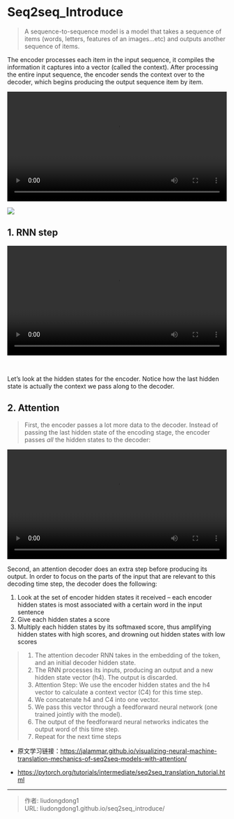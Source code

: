 # Seq2seq_Introduce


> A sequence-to-sequence model is a model that takes a sequence of items (words, letters, features of an images…etc) and outputs another sequence of items. 

The encoder processes each item in the input sequence, it compiles the information it captures into a vector (called the context). After processing the entire input sequence, the encoder sends the context over to the decoder, which begins producing the output sequence item by item.

<video src="https://jalammar.github.io/images/seq2seq_3.mp4" width="100%" height="auto" loop="" autoplay="" controls="" style="box-sizing: border-box; display: inline-block; vertical-align: baseline; margin: 0px; padding: 0px; border: 0px; font: inherit;"></video>

![](https://gitee.com/github-25970295/blogImage/raw/master/img/image-20200715211325677.png)

## 1. RNN step

<video src="https://jalammar.github.io/images/RNN_1.mp4" width="100%" height="auto" loop="" autoplay="" controls="" __idm_id__="482845699" style="box-sizing: border-box; display: inline-block; vertical-align: baseline; margin: 0px; padding: 0px; border: 0px; font: inherit;"><div pseudo="-webkit-media-controls" class="sizing-small phase-ready state-playing" style="cursor: none;"><br class="Apple-interchange-newline"><div pseudo="-webkit-media-controls-overlay-enclosure"></div><div pseudo="-webkit-media-controls-enclosure"></div></div></video>

Let’s look at the hidden states for the encoder. Notice how the last hidden state is actually the context we pass along to the decoder.

<!-- <video src="https://jalammar.github.io/images/seq2seq_5.mp4" width="100%" height="auto" loop="" autoplay="" controls="" style="box-sizing: border-box; display: inline-block; vertical-align: baseline; margin: 0px; padding: 0px; border: 0px; font-style: normal; font-variant-ligatures: normal; font-variant-caps: normal; font-variant-numeric: inherit; font-variant-east-asian: inherit; font-weight: 400; font-stretch: inherit; font-size: 18px; line-height: inherit; font-family: Helvetica, Arial, sans-serif; color: rgb(34, 34, 34); letter-spacing: normal; orphans: 2; text-align: start; text-indent: 0px; text-transform: none; white-space: normal; widows: 2; word-spacing: 0px; -webkit-text-stroke-width: 0px; background-color: rgb(255, 255, 255); text-decoration-style: initial; text-decoration-color: initial;"></video> -->

## 2. Attention

> First, the encoder passes a lot more data to the decoder. Instead of passing the last hidden state of the encoding stage, the encoder passes *all* the hidden states to the decoder:

<video src="https://jalammar.github.io/images/seq2seq_7.mp4" width="100%" height="auto" loop="" autoplay="" controls="" style="box-sizing: border-box; display: inline-block; vertical-align: baseline; margin: 0px; padding: 0px; border: 0px; font-style: normal; font-variant-ligatures: normal; font-variant-caps: normal; font-variant-numeric: inherit; font-variant-east-asian: inherit; font-weight: 400; font-stretch: inherit; font-size: 18px; line-height: inherit; font-family: Helvetica, Arial, sans-serif; color: rgb(34, 34, 34); letter-spacing: normal; orphans: 2; text-align: start; text-indent: 0px; text-transform: none; white-space: normal; widows: 2; word-spacing: 0px; -webkit-text-stroke-width: 0px; background-color: rgb(255, 255, 255); text-decoration-style: initial; text-decoration-color: initial;"></video>

Second, an attention decoder does an extra step before producing its output. In order to focus on the parts of the input that are relevant to this decoding time step, the decoder does the following:

1. Look at the set of encoder hidden states it received – each encoder hidden states is most associated with a certain word in the input sentence
2. Give each hidden states a score
3. Multiply each hidden states by its softmaxed score, thus amplifying hidden states with high scores, and drowning out hidden states with low scores

<!-- <video  src=" https://jalammar.github.io/images/attention_process.mp4"width="100%" height="auto" loop="" autoplay="" controls="" style="box-sizing: border-box; display: inline-block; vertical-align: baseline; margin: 0px; padding: 0px; border: 0px; font-style: normal; font-variant-ligatures: normal; font-variant-caps: normal; font-variant-numeric: inherit; font-variant-east-asian: inherit; font-weight: 400; font-stretch: inherit; font-size: 18px; line-height: inherit; font-family: Helvetica, Arial, sans-serif; color: rgb(34, 34, 34); letter-spacing: normal; orphans: 2; text-align: start; text-indent: 0px; text-transform: none; white-space: normal; widows: 2; word-spacing: 0px; -webkit-text-stroke-width: 0px; background-color: rgb(255, 255, 255); text-decoration-style: initial; text-decoration-color: initial;"><div pseudo="-webkit-media-controls" class="sizing-small phase-ready state-playing" style="cursor: none;"><br class="Apple-interchange-newline"><div pseudo="-webkit-media-controls-overlay-enclosure"></div><div pseudo="-webkit-media-controls-enclosure"></div></div></video> -->

> 1. The attention decoder RNN takes in the embedding of the <END> token, and an initial decoder hidden state.
> 2. The RNN processes its inputs, producing an output and a new hidden state vector (h4). The output is discarded.
> 3. Attention Step: We use the encoder hidden states and the h4 vector to calculate a context vector (C4) for this time step.
> 4. We concatenate h4 and C4 into one vector.
> 5. We pass this vector through a feedforward neural network (one trained jointly with the model).
> 6. The output of the feedforward neural networks indicates the output word of this time step.
> 7. Repeat for the next time steps

<!-- <video src="https://jalammar.github.io/images/attention_tensor_dance.mp4" width="100%" height="auto" loop="" autoplay="" controls="" style="box-sizing: border-box; display: inline-block; vertical-align: baseline; margin: 0px; padding: 0px; border: 0px; font-style: normal; font-variant-ligatures: normal; font-variant-caps: normal; font-variant-numeric: inherit; font-variant-east-asian: inherit; font-weight: 400; font-stretch: inherit; font-size: 18px; line-height: inherit; font-family: Helvetica, Arial, sans-serif; color: rgb(34, 34, 34); letter-spacing: normal; orphans: 2; text-align: start; text-indent: 0px; text-transform: none; white-space: normal; widows: 2; word-spacing: 0px; -webkit-text-stroke-width: 0px; background-color: rgb(255, 255, 255); text-decoration-style: initial; text-decoration-color: initial;"><div pseudo="-webkit-media-controls" class="sizing-small phase-ready state-stopped"><br class="Apple-interchange-newline"><div pseudo="-webkit-media-controls-overlay-enclosure"></div><div pseudo="-webkit-media-controls-enclosure"><div pseudo="-webkit-media-controls-panel"><div pseudo="-internal-media-controls-button-panel"><input type="button" pseudo="-webkit-media-controls-play-button" aria-label="播放" class="pause"><div aria-label="已播放时间：0:03" pseudo="-webkit-media-controls-current-time-display">0:03</div><div aria-label="总时间：/ 0:31" pseudo="-webkit-media-controls-time-remaining-display">/ 0:31</div><div pseudo="-internal-media-controls-button-spacer"></div><div pseudo="-webkit-media-controls-volume-control-container" class="closed"><div pseudo="-webkit-media-controls-volume-control-hover-background"></div><input type="button" pseudo="-webkit-media-controls-mute-button" aria-label="静音" disabled=""></div><input type="button" pseudo="-webkit-media-controls-fullscreen-button" aria-label="进入全屏模式"><input type="button" aria-label="显示更多媒体控件" title="更多选项" pseudo="-internal-media-controls-overflow-button"></div><input type="range" step="any" pseudo="-webkit-media-controls-timeline" max="31.033333" aria-label="视频时间进度条 0:03 / 0:31" aria-valuetext="已播放时间：0:03"></div></div></div></video> -->

- 原文学习链接：https://jalammar.github.io/visualizing-neural-machine-translation-mechanics-of-seq2seq-models-with-attention/


- https://pytorch.org/tutorials/intermediate/seq2seq_translation_tutorial.html  



---

> 作者: liudongdong1  
> URL: liudongdong1.github.io/seq2seq_introduce/  

